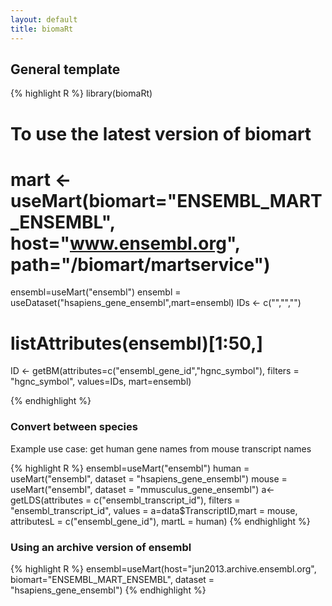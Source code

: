 ```yaml
---
layout: default
title: biomaRt
---
```


## General template

{% highlight R %}
library(biomaRt)

# To use the latest version of biomart
# mart <- useMart(biomart="ENSEMBL_MART_ENSEMBL", host="www.ensembl.org", path="/biomart/martservice")
ensembl=useMart("ensembl")
ensembl = useDataset("hsapiens_gene_ensembl",mart=ensembl)
IDs <- c("","","")

# listAttributes(ensembl)[1:50,]
ID <- getBM(attributes=c("ensembl_gene_id","hgnc_symbol"), filters = "hgnc_symbol", values=IDs, mart=ensembl)

{% endhighlight %}

### Convert between species

Example use case: get human gene names from mouse transcript names

{% highlight R %}
ensembl=useMart("ensembl")
human = useMart("ensembl", dataset = "hsapiens_gene_ensembl")
mouse = useMart("ensembl", dataset = "mmusculus_gene_ensembl")
a<-getLDS(attributes = c("ensembl_transcript_id"), filters = "ensembl_transcript_id", values = a=data$TranscriptID,mart = mouse, attributesL = c("ensembl_gene_id"), martL = human)
{% endhighlight %}

### Using an archive version of ensembl
{% highlight R %}
ensembl=useMart(host="jun2013.archive.ensembl.org", biomart="ENSEMBL_MART_ENSEMBL", dataset = "hsapiens_gene_ensembl")
{% endhighlight %}
